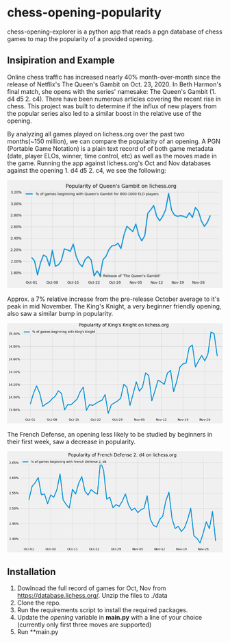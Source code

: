 # chess-opening-popularity
chess-opening-explorer is a python app that reads a pgn database of chess games to map the popularity of a provided opening.

## Insipiration and Example
Online chess traffic has increased nearly 40% month-over-month since the release of Netflix's The Queen's Gambit on Oct. 23, 2020. In Beth Harmon's final match, she opens with the series' namesake: The Queen's Gambit (1. d4 d5 2. c4).  There have been numerous articles covering the recent rise in chess. This project was built to determine if the influx of new players from the popular series also led to a similar boost in the relative use of the opening.

By analyzing all games played on lichess.org over the past two months(~150 million), we can compare the popularity of an opening. A PGN (Portable Game Notation) is a plain text record of of both game metadata (date, player ELOs, winner, time control, etc) as well as the moves made in the game.  Running the app against lichess.org's Oct and Nov databases against the opening 1. d4 d5 2. c4, we see the following:


![Queen's Gambit Popularity](/conf/d5d5c4.PNG?raw=true)

Approx. a 7% relative increase from the pre-release October average to it's peak in mid November. The King's Knight, a very beginner friendly opening, also saw a similar bump in popularity.

![King's Pawn Popularity](/conf/e4e5Nf3.PNG?raw=true)

The French Defense, an opening less likely to be studied by beginners in their first week, saw a decrease in popularity.

![French Defense Popularity](/conf/e4e6d4.PNG?raw=true)



## Installation
1. Dowlnoad the full record of games for Oct, Nov from https://database.lichess.org/. Unzip the files to ./data
2. Clone the repo.
3. Run the requirements script to install the required packages.
4. Update the *opening* variable in **main.py** with a line of your choice (currently only first three moves are supported)
5. Run **main.py
